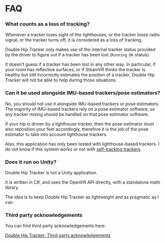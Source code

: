 ﻿# FAQ

### What counts as a loss of tracking?

Whenever a tracker loses sight of the lighthouses, or the tracker loses radio signal, or the tracker turns off, it is considered as a loss of tracking.

Double Hip Tracker only makes use of the internal tracker status provided by the driver to figure out if a tracker has been lost (`Running_OK` status).

It doesn’t guess if a tracker has been lost in any other way. In particular, if your room has reflective surfaces, or if SteamVR thinks the tracker is healthy but still incorrectly estimates the position of a tracker, Double Hip Tracker will not be able to help during those situations.

### Can it be used alongside IMU-based trackers/pose estimators?

No, you should not use it alongside IMU-based trackers or pose estimators. The majority of IMU-based trackers rely on a pose estimator software, so any tracker mixing should be handled on that pose estimator software.

If your hip is driven by a lighthouse tracker, then the pose estimator must also reposition your feet accordingly, therefore it is the job of the pose estimator to take into account lighthouse trackers.

Also, this application has only been tested with lighthouse-based trackers. I do not know if this system works or not with [self-tracking trackers](https://developer.vive.com/resources/tracker/).

### Does it run on Unity?

Double Hip Tracker is not a Unity application.

It is written in C#, and uses the OpenVR API directly, with a standalone math library.

The idea is to keep Double Hip Tracker as lightweight and as pragmatic as I can.

### Third party acknowledgements

You can find third party acknowledgements here:

[Double Hip Tracker: Third party acknowledgements](https://www.notion.so/Double-Hip-Tracker-Third-party-acknowledgements-cefe0ac8d42a4f5d9b2e3a8e4154b9e1?pvs=21)